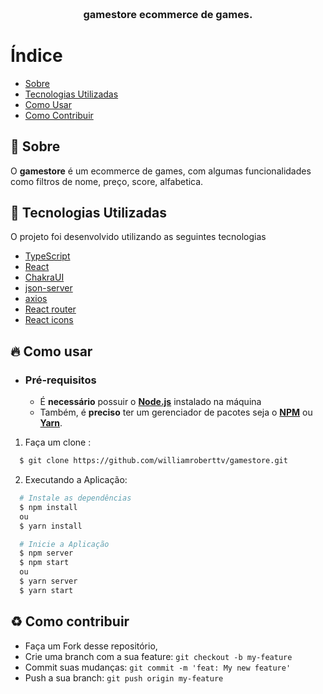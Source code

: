 <h3 align="center">
    <br>
    <b>gamestore ecommerce de games.</b>
    <br>
</h3>


# Índice

- [Sobre](#sobre)
- [Tecnologias Utilizadas](#tecnologias-utilizadas)
- [Como Usar](#como-usar)
- [Como Contribuir](#como-contribuir)

<a id="sobre"></a>

## :bookmark: Sobre

O <strong>gamestore</strong> é um ecommerce de games, com algumas funcionalidades como filtros de nome, preço, score, alfabetica.


<a id="tecnologias-utilizadas"></a>

## :rocket: Tecnologias Utilizadas

O projeto foi desenvolvido utilizando as seguintes tecnologias

- [TypeScript](https://www.typescriptlang.org/)
- [React](https://reactjs.org/)
- [ChakraUI](https://chakra-ui.com/)
- [json-server](https://www.npmjs.com/package/json-server)
- [axios](https://github.com/axios/axios)
- [React router](https://reactrouter.com/web/guides/quick-start)
- [React icons](https://react-icons.github.io/react-icons/)


<a id="como-usar"></a>

## :fire: Como usar

- ### **Pré-requisitos**

  - É **necessário** possuir o **[Node.js](https://nodejs.org/en/)** instalado na máquina
  - Também, é **preciso** ter um gerenciador de pacotes seja o **[NPM](https://www.npmjs.com/)** ou **[Yarn](https://yarnpkg.com/)**.

1. Faça um clone :

```sh
  $ git clone https://github.com/williamroberttv/gamestore.git
```

2. Executando a Aplicação:

```sh
  # Instale as dependências
  $ npm install
  ou
  $ yarn install

  # Inicie a Aplicação
  $ npm server
  $ npm start
  ou
  $ yarn server
  $ yarn start

```

<a id="como-contribuir"></a>

## :recycle: Como contribuir

- Faça um Fork desse repositório,
- Crie uma branch com a sua feature: `git checkout -b my-feature`
- Commit suas mudanças: `git commit -m 'feat: My new feature'`
- Push a sua branch: `git push origin my-feature`
